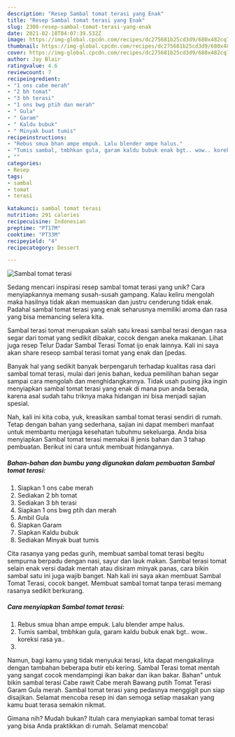```yaml
---
description: "Resep Sambal tomat terasi yang Enak"
title: "Resep Sambal tomat terasi yang Enak"
slug: 2308-resep-sambal-tomat-terasi-yang-enak
date: 2021-02-18T04:07:39.532Z
image: https://img-global.cpcdn.com/recipes/dc275681b25cd3d9/680x482cq70/sambal-tomat-terasi-foto-resep-utama.jpg
thumbnail: https://img-global.cpcdn.com/recipes/dc275681b25cd3d9/680x482cq70/sambal-tomat-terasi-foto-resep-utama.jpg
cover: https://img-global.cpcdn.com/recipes/dc275681b25cd3d9/680x482cq70/sambal-tomat-terasi-foto-resep-utama.jpg
author: Jay Blair
ratingvalue: 4.6
reviewcount: 7
recipeingredient:
- "1 ons cabe merah"
- "2 bh tomat"
- "3 bh terasi"
- "1 ons bwg ptih dan merah"
- " Gula"
- " Garam"
- " Kaldu bubuk"
- " Minyak buat tumis"
recipeinstructions:
- "Rebus smua bhan ampe empuk. Lalu blender ampe halus."
- "Tumis sambal, tmbhkan gula, garam kaldu bubuk enak bgt.. wow.. koreksi rasa ya.."
- ""
categories:
- Resep
tags:
- sambal
- tomat
- terasi

katakunci: sambal tomat terasi 
nutrition: 291 calories
recipecuisine: Indonesian
preptime: "PT17M"
cooktime: "PT33M"
recipeyield: "4"
recipecategory: Dessert

---
```



![Sambal tomat terasi](https://img-global.cpcdn.com/recipes/dc275681b25cd3d9/680x482cq70/sambal-tomat-terasi-foto-resep-utama.jpg)

Sedang mencari inspirasi resep sambal tomat terasi yang unik? Cara menyiapkannya memang susah-susah gampang. Kalau keliru mengolah maka hasilnya tidak akan memuaskan dan justru cenderung tidak enak. Padahal sambal tomat terasi yang enak seharusnya memiliki aroma dan rasa yang bisa memancing selera kita.

Sambal terasi tomat merupakan salah satu kreasi sambal terasi dengan rasa segar dari tomat yang sedikit dibakar, cocok dengan aneka makanan. Lihat juga resep Telur Dadar Sambal Terasi Tomat ijo enak lainnya. Kali ini saya akan share reseop sambal terasi tomat yang enak dan [pedas.

Banyak hal yang sedikit banyak berpengaruh terhadap kualitas rasa dari sambal tomat terasi, mulai dari jenis bahan, kedua pemilihan bahan segar sampai cara mengolah dan menghidangkannya. Tidak usah pusing jika ingin menyiapkan sambal tomat terasi yang enak di mana pun anda berada, karena asal sudah tahu triknya maka hidangan ini bisa menjadi sajian spesial.


Nah, kali ini kita coba, yuk, kreasikan sambal tomat terasi sendiri di rumah. Tetap dengan bahan yang sederhana, sajian ini dapat memberi manfaat untuk membantu menjaga kesehatan tubuhmu sekeluarga. Anda bisa menyiapkan Sambal tomat terasi memakai 8 jenis bahan dan 3 tahap pembuatan. Berikut ini cara untuk membuat hidangannya.

<!--inarticleads1-->

##### Bahan-bahan dan bumbu yang digunakan dalam pembuatan Sambal tomat terasi:

1. Siapkan 1 ons cabe merah
1. Sediakan 2 bh tomat
1. Sediakan 3 bh terasi
1. Siapkan 1 ons bwg ptih dan merah
1. Ambil  Gula
1. Siapkan  Garam
1. Siapkan  Kaldu bubuk
1. Sediakan  Minyak buat tumis


Cita rasanya yang pedas gurih, membuat sambal tomat terasi begitu sempurna berpadu dengan nasi, sayur dan lauk makan. Sambal terasi tomat selain enak versi dadak mentah atau disiram minyak panas, cara bikin sambal satu ini juga wajib banget. Nah kali ini saya akan membuat Sambal Tomat Terasi, cocok banget. Membuat sambal tomat tanpa terasi memang rasanya sedikit berkurang. 

<!--inarticleads2-->

##### Cara menyiapkan Sambal tomat terasi:

1. Rebus smua bhan ampe empuk. Lalu blender ampe halus.
1. Tumis sambal, tmbhkan gula, garam kaldu bubuk enak bgt.. wow.. koreksi rasa ya..
1. 


Namun, bagi kamu yang tidak menyukai terasi, kita dapat mengakalinya dengan tambahan beberapa butir ebi kering. Sambal Terasi tomat mentah yang sangat cocok mendampingi ikan bakar dan ikan bakar. Bahan&#34; untuk bikin sambal terasi Cabe rawit Cabe merah Bawang putih Tomat Terasi Garam Gula merah. Sambal tomat terasi yang pedasnya menggigit pun siap disajikan. Selamat mencoba resep ini dan semoga setiap masakan yang kamu buat terasa semakin nikmat. 

Gimana nih? Mudah bukan? Itulah cara menyiapkan sambal tomat terasi yang bisa Anda praktikkan di rumah. Selamat mencoba!
